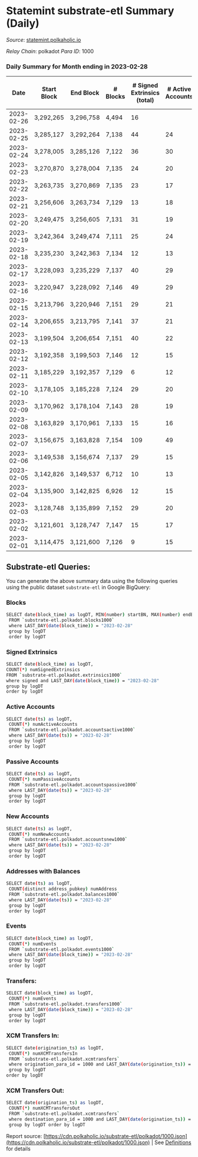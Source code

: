 # Statemint substrate-etl Summary (Daily)

_Source_: [statemint.polkaholic.io](https://statemint.polkaholic.io)

*Relay Chain*: polkadot
*Para ID*: 1000



### Daily Summary for Month ending in 2023-02-28


| Date | Start Block | End Block | # Blocks | # Signed Extrinsics (total) | # Active Accounts | # Passive | # New | # Addresses with Balances | # Events | # Transfers | # XCM Transfers In | # XCM Transfers Out | Issues | 
| ---- | ----------- | --------- | -------- | --------------------------- | ----------------- | --------- | ----- | ------------------------- | -------- | ----------- | ------------------ | ------------------- | ------ |
| 2023-02-26 | 3,292,265 | 3,296,758 | 4,494 | 16 |  |  |  |  | 9,110 | 13 ($7.49) |   |   |  |
| 2023-02-25 | 3,285,127 | 3,292,264 | 7,138 | 44 | 24 | 6 | 6 | 591 | 14,582 | 28 ($13.11) |   |   |  |
| 2023-02-24 | 3,278,005 | 3,285,126 | 7,122 | 36 | 30 | 5 | 8 | 585 | 14,567 | 30 ($2.45) |   |   |  |
| 2023-02-23 | 3,270,870 | 3,278,004 | 7,135 | 24 | 20 | 6 | 5 | 577 | 14,445 | 24 ($2.26) | 10 ($18,905.30) | 12 ($108,460.98) |  |
| 2023-02-22 | 3,263,735 | 3,270,869 | 7,135 | 23 | 17 | 5 | 4 | 572 | 14,466 | 23 ($14.99) | 18 ($45,782.42) | 9  |  |
| 2023-02-21 | 3,256,606 | 3,263,734 | 7,129 | 13 | 18 | 5 | 1 | 568 | 14,381 | 12  | 11 ($24,588.26) | 8 ($2,145.09) |  |
| 2023-02-20 | 3,249,475 | 3,256,605 | 7,131 | 31 | 19 | 5 | 4 | 567 | 14,513 | 24  | 20 ($33,676.02) | 16 ($42,284.94) |  |
| 2023-02-19 | 3,242,364 | 3,249,474 | 7,111 | 25 | 24 | 5 | 5 | 563 | 14,477 | 23 ($0.05) | 28 ($12,880.63) | 11 ($17,600.24) |  |
| 2023-02-18 | 3,235,230 | 3,242,363 | 7,134 | 12 | 13 | 2 | 3 | 558 | 14,395 | 10 ($0.80) | 15 ($4,584.33) | 3 ($2,930.67) |  |
| 2023-02-17 | 3,228,093 | 3,235,229 | 7,137 | 40 | 29 | 7 | 4 | 555 | 14,591 | 38 ($2.72) |   |   |  |
| 2023-02-16 | 3,220,947 | 3,228,092 | 7,146 | 49 | 29 | 5 | 6 | 551 | 14,649 | 38 ($0.72) | 26 ($48,991.55) | 21 ($93,876.71) |  |
| 2023-02-15 | 3,213,796 | 3,220,946 | 7,151 | 29 | 21 | 4 | 2 | 545 | 14,543 | 23 ($5.64) | 20 ($2,251.67) | 14 ($37,819.99) |  |
| 2023-02-14 | 3,206,655 | 3,213,795 | 7,141 | 37 | 21 | 6 | 3 | 543 | 14,531 | 20 ($3.66) | 18 ($2,039.26) | 10 ($2,054.96) |  |
| 2023-02-13 | 3,199,504 | 3,206,654 | 7,151 | 40 | 22 | 6 | 7 | 540 | 14,613 | 23 ($4.90) | 26 ($26,320.32) | 5 ($8,905.23) |  |
| 2023-02-12 | 3,192,358 | 3,199,503 | 7,146 | 12 | 15 | 5 | 5 | 533 | 14,454 | 11  | 20 ($122,794.27) | 7 ($136,502.35) |  |
| 2023-02-11 | 3,185,229 | 3,192,357 | 7,129 | 6 | 12 | 3 | 5 | 528 | 14,364 | 5  | 15 ($1,084.16) | 3 ($1,018.90) |  |
| 2023-02-10 | 3,178,105 | 3,185,228 | 7,124 | 29 | 20 | 3 | 4 | 523 | 14,522 | 17  | 27 ($23,523.26) | 11 ($203,686.21) |  |
| 2023-02-09 | 3,170,962 | 3,178,104 | 7,143 | 28 | 19 | 4 | 3 | 519 | 14,594 | 26  | 35 ($105,923.56) | 20 ($87,637.48) |  |
| 2023-02-08 | 3,163,829 | 3,170,961 | 7,133 | 15 | 16 | 6 | 2 | 516 | 14,371 | 14 ($0.05) | 8 ($18,052.68) | 2 ($2,027.01) |  |
| 2023-02-07 | 3,156,675 | 3,163,828 | 7,154 | 109 | 49 | 18 | 17 | 514 | 14,874 | 95 ($97.66) | 15 ($45,766.66) | 4 ($5,601.63) |  |
| 2023-02-06 | 3,149,538 | 3,156,674 | 7,137 | 29 | 15 | 19 | 497 | 497 | 14,450 | 29 ($10.46) | 3 ($17.98) | 3 ($1,083.70) |  |
| 2023-02-05 | 3,142,826 | 3,149,537 | 6,712 | 10 | 13 | 3 |  | 479 | 13,492 | 9  | 4 ($8,373.37) | 4 ($2,689.90) |  |
| 2023-02-04 | 3,135,900 | 3,142,825 | 6,926 | 12 | 15 | 3 | 478 | 478 | 13,960 | 9 ($0.13) | 12 ($318.11) | 3 ($1,780.40) |  |
| 2023-02-03 | 3,128,748 | 3,135,899 | 7,152 | 29 | 20 | 6 |  | 475 | 14,476 | 22 ($0.14) | 10 ($29,480.83) | 8 ($23,669.23) |  |
| 2023-02-02 | 3,121,601 | 3,128,747 | 7,147 | 15 | 17 | 5 |  | 475 | 14,413 | 11 ($0.66) | 11 ($57,667.51) | 3 ($7,244.82) |  |
| 2023-02-01 | 3,114,475 | 3,121,600 | 7,126 | 9 | 15 | 4 |  | 472 | 14,337 | 9  | 8 ($7,572.34) | 4 ($539.78) |  |

## Substrate-etl Queries:
You can generate the above summary data using the following queries using the public dataset `substrate-etl` in Google BigQuery:

### Blocks
```bash
SELECT date(block_time) as logDT, MIN(number) startBN, MAX(number) endBN, COUNT(*) numBlocks 
 FROM `substrate-etl.polkadot.blocks1000`  
 where LAST_DAY(date(block_time)) = "2023-02-28" 
 group by logDT 
 order by logDT
```

### Signed Extrinsics
```bash
SELECT date(block_time) as logDT, 
COUNT(*) numSignedExtrinsics 
FROM `substrate-etl.polkadot.extrinsics1000`  
where signed and LAST_DAY(date(block_time)) = "2023-02-28" 
group by logDT 
order by logDT
```

### Active Accounts
```bash
SELECT date(ts) as logDT, 
 COUNT(*) numActiveAccounts 
 FROM `substrate-etl.polkadot.accountsactive1000` 
 where LAST_DAY(date(ts)) = "2023-02-28" 
 group by logDT 
 order by logDT
```

### Passive Accounts
```bash
SELECT date(ts) as logDT, 
 COUNT(*) numPassiveAccounts 
 FROM `substrate-etl.polkadot.accountspassive1000` 
 where LAST_DAY(date(ts)) = "2023-02-28" 
 group by logDT 
 order by logDT
```

### New Accounts
```bash
SELECT date(ts) as logDT, 
 COUNT(*) numNewAccounts 
 FROM `substrate-etl.polkadot.accountsnew1000` 
 where LAST_DAY(date(ts)) = "2023-02-28" 
 group by logDT
 order by logDT
```

### Addresses with Balances
```bash
SELECT date(ts) as logDT,
 COUNT(distinct address_pubkey) numAddress 
 FROM `substrate-etl.polkadot.balances1000` 
 where LAST_DAY(date(ts)) = "2023-02-28" 
 group by logDT 
 order by logDT
```

### Events
```bash
SELECT date(block_time) as logDT, 
 COUNT(*) numEvents 
 FROM `substrate-etl.polkadot.events1000` 
 where LAST_DAY(date(block_time)) = "2023-02-28" 
 group by logDT 
 order by logDT
```

### Transfers:
```bash
SELECT date(block_time) as logDT, 
 COUNT(*) numEvents 
 FROM `substrate-etl.polkadot.transfers1000` 
 where LAST_DAY(date(block_time)) = "2023-02-28" 
 group by logDT 
 order by logDT
```

### XCM Transfers In:
```bash
SELECT date(origination_ts) as logDT, 
 COUNT(*) numXCMTransfersIn 
 FROM `substrate-etl.polkadot.xcmtransfers` 
 where origination_para_id = 1000 and LAST_DAY(date(origination_ts)) = "2023-02-28" 
 group by logDT 
order by logDT
```

### XCM Transfers Out:
```bash
SELECT date(origination_ts) as logDT, 
 COUNT(*) numXCMTransfersOut 
 FROM `substrate-etl.polkadot.xcmtransfers` 
 where destination_para_id = 1000 and LAST_DAY(date(origination_ts)) = "2023-02-28" 
 group by logDT order by logDT
```


Report source: [https://cdn.polkaholic.io/substrate-etl/polkadot/1000.json](https://cdn.polkaholic.io/substrate-etl/polkadot/1000.json) | See [Definitions](/DEFINITIONS.md) for details
